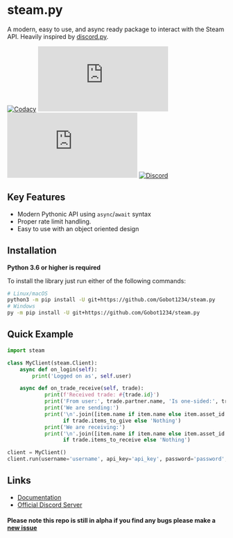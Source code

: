 steam.py
=========

A modern, easy to use, and async ready package to interact with the Steam API. Heavily inspired by [discord.py](https://github.com/Rapptz/discord.py).

[![Codacy](https://img.shields.io/codacy/grade/a0405599d4ab4a8c82655873d7443532)](https://app.codacy.com/manual/Gobot1234/steam.py) [![GitHub issues](https://img.shields.io/github/issues-raw/Gobot1234/steam.py)](https://github.com/Gobot1234/steam.py/issues) [![GitHub stars](https://img.shields.io/github/stars/Gobot1234/steam.py)](https://github.com/Gobot1234/steam.py/stargazers) [![Discord](https://img.shields.io/discord/678629505094647819?color=7289da&label=Discord&logo=discord)](https://discord.gg/MQ68WUS)

Key Features
--------------

- Modern Pythonic API using `async`/`await` syntax
- Proper rate limit handling.
- Easy to use with an object oriented design

Installation
--------------

**Python 3.6 or higher is required**

To install the library just run either of the following commands:

```sh
# Linux/macOS
python3 -m pip install -U git+https://github.com/Gobot1234/steam.py
# Windows
py -m pip install -U git+https://github.com/Gobot1234/steam.py
```

Quick Example
--------------

```py
import steam

class MyClient(steam.Client):
	async def on_login(self):
		print('Logged on as', self.user)

	async def on_trade_receive(self, trade):
        	print(f'Received trade: #{trade.id}')
     		print('From user:', trade.partner.name, 'Is one-sided:', trade.is_one_sided())
        	print('We are sending:')
        	print('\n'.join([item.name if item.name else item.asset_id for item in trade.items_to_give])
        	      if trade.items_to_give else 'Nothing')
        	print('We are receiving:')
        	print('\n'.join([item.name if item.name else item.asset_id for item in trade.items_to_receive])
        	      if trade.items_to_receive else 'Nothing')

client = MyClient()
client.run(username='username', api_key='api_key', password='password', shared_secret='shared_secret')
```

Links
------

- [Documentation](https://steampy.readthedocs.io/en/latest/index.html)
- [Official Discord Server](https://discord.gg/MQ68WUS)

#### Please note this repo is still in alpha if you find any bugs please make a [new issue](https://github.com/Gobot1234/steam.py/issues/new)
